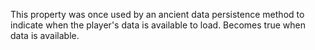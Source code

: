 This property was once used by an ancient data persistence method to indicate when the player's data is available to load. Becomes true when data is available.